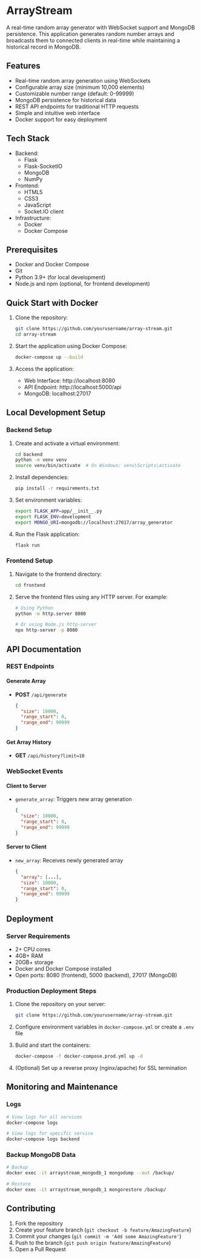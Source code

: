 # ArrayStream

A real-time random array generator with WebSocket support and MongoDB persistence. This application generates random number arrays and broadcasts them to connected clients in real-time while maintaining a historical record in MongoDB.

## Features

- Real-time random array generation using WebSockets
- Configurable array size (minimum 10,000 elements)
- Customizable number range (default: 0-99999)
- MongoDB persistence for historical data
- REST API endpoints for traditional HTTP requests
- Simple and intuitive web interface
- Docker support for easy deployment

## Tech Stack

- Backend:
  - Flask
  - Flask-SocketIO
  - MongoDB
  - NumPy
- Frontend:
  - HTML5
  - CSS3
  - JavaScript
  - Socket.IO client
- Infrastructure:
  - Docker
  - Docker Compose

## Prerequisites

- Docker and Docker Compose
- Git
- Python 3.9+ (for local development)
- Node.js and npm (optional, for frontend development)

## Quick Start with Docker

1. Clone the repository:
   ```bash
   git clone https://github.com/yourusername/array-stream.git
   cd array-stream
   ```

2. Start the application using Docker Compose:
   ```bash
   docker-compose up --build
   ```

3. Access the application:
   - Web Interface: http://localhost:8080
   - API Endpoint: http://localhost:5000/api
   - MongoDB: localhost:27017

## Local Development Setup

### Backend Setup

1. Create and activate a virtual environment:
   ```bash
   cd backend
   python -m venv venv
   source venv/bin/activate  # On Windows: venv\Scripts\activate
   ```

2. Install dependencies:
   ```bash
   pip install -r requirements.txt
   ```

3. Set environment variables:
   ```bash
   export FLASK_APP=app/__init__.py
   export FLASK_ENV=development
   export MONGO_URI=mongodb://localhost:27017/array_generator
   ```

4. Run the Flask application:
   ```bash
   flask run
   ```

### Frontend Setup

1. Navigate to the frontend directory:
   ```bash
   cd frontend
   ```

2. Serve the frontend files using any HTTP server. For example:
   ```bash
   # Using Python
   python -m http.server 8080
   
   # Or using Node.js http-server
   npx http-server -p 8080
   ```

## API Documentation

### REST Endpoints

#### Generate Array
- **POST** `/api/generate`
  ```json
  {
    "size": 10000,
    "range_start": 0,
    "range_end": 99999
  }
  ```

#### Get Array History
- **GET** `/api/history?limit=10`

### WebSocket Events

#### Client to Server
- `generate_array`: Triggers new array generation
  ```json
  {
    "size": 10000,
    "range_start": 0,
    "range_end": 99999
  }
  ```

#### Server to Client
- `new_array`: Receives newly generated array
  ```json
  {
    "array": [...],
    "size": 10000,
    "range_start": 0,
    "range_end": 99999
  }
  ```

## Deployment

### Server Requirements
- 2+ CPU cores
- 4GB+ RAM
- 20GB+ storage
- Docker and Docker Compose installed
- Open ports: 8080 (frontend), 5000 (backend), 27017 (MongoDB)

### Production Deployment Steps

1. Clone the repository on your server:
   ```bash
   git clone https://github.com/yourusername/array-stream.git
   ```

2. Configure environment variables in `docker-compose.yml` or create a `.env` file

3. Build and start the containers:
   ```bash
   docker-compose -f docker-compose.prod.yml up -d
   ```

4. (Optional) Set up a reverse proxy (nginx/apache) for SSL termination

## Monitoring and Maintenance

### Logs
```bash
# View logs for all services
docker-compose logs

# View logs for specific service
docker-compose logs backend
```

### Backup MongoDB Data
```bash
# Backup
docker exec -it arraystream_mongodb_1 mongodump --out /backup/

# Restore
docker exec -it arraystream_mongodb_1 mongorestore /backup/
```

## Contributing

1. Fork the repository
2. Create your feature branch (`git checkout -b feature/AmazingFeature`)
3. Commit your changes (`git commit -m 'Add some AmazingFeature'`)
4. Push to the branch (`git push origin feature/AmazingFeature`)
5. Open a Pull Request
